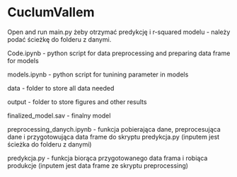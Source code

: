 # CuclumVallem
Open and run main.py żeby otrzymać predykcję i r-squared modelu - należy podać ścieżkę do folderu z danymi.

Code.ipynb - python script for data preprocessing and preparing data frame for models

models.ipynb - python script for tunining parameter in models

data - folder to store all data needed 

output - folder to store figures and other results

finalized_model.sav - finalny model

preprocessing_danych.ipynb - funkcja pobierająca dane, preprocesująca dane i przygotowująca data frame do skryptu predykcja.py (inputem jest ścieżka do folderu z danymi) 

predykcja.py - funkcja biorąca przygotowanego data frama i robiąca produkcje (inputem jest data frame ze skryptu  preprocessing)
